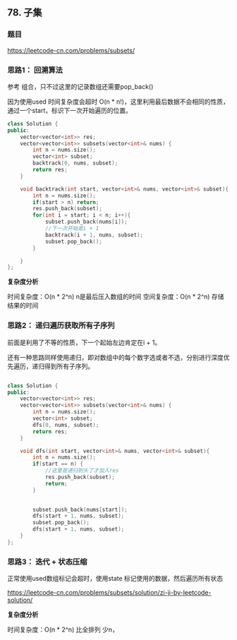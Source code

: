 ## 78. 子集

### 题目

https://leetcode-cn.com/problems/subsets/

### 思路1： 回溯算法

参考 组合，只不过这里的记录数组还需要pop_back()

因为使用used 时间复杂度会超时 O(n * n!)，这里利用最后数据不会相同的性质，通过一个start，标识下一次开始遍历的位置。

```cpp
class Solution {
public:
    vector<vector<int>> res;
    vector<vector<int>> subsets(vector<int>& nums) {
        int n = nums.size();
        vector<int> subset;
        backtrack(0, nums, subset);
        return res;
    }

    void backtrack(int start, vector<int>& nums, vector<int>& subset){
        int n = nums.size();
        if(start > n) return;
        res.push_back(subset);
        for(int i = start; i < n; i++){
            subset.push_back(nums[i]);
            //下一次开始是i + 1
            backtrack(i + 1, nums, subset);
            subset.pop_back();
        } 

    } 
};
```

**复杂度分析**

时间复杂度：O(n * 2^n) n是最后压入数组的时间
空间复杂度：O(n * 2^n) 存储结果的时间



### 思路2： 递归遍历获取所有子序列

前面是利用了不等的性质，下一个起始左边肯定在i + 1。

还有一种思路同样使用递归，即对数组中的每个数字选或者不选，分别进行深度优先遍历，递归得到所有子序列。 


```cpp

class Solution {
public:
    vector<vector<int>> res;
    vector<vector<int>> subsets(vector<int>& nums) {
        int n = nums.size();
        vector<int> subset;
        dfs(0, nums, subset);
        return res;
    }

    void dfs(int start, vector<int>& nums, vector<int>& subset){
        int n = nums.size();
        if(start == n) {
            //这里是递归到头了才加入res
            res.push_back(subset);
            return;
        }
     

        subset.push_back(nums[start]);
        dfs(start + 1, nums, subset);
        subset.pop_back();
        dfs(start + 1, nums, subset);
    } 
};

```


### 思路3： 迭代 + 状态压缩

正常使用used数组标记会超时，使用state 标记使用的数据，然后遍历所有状态

https://leetcode-cn.com/problems/subsets/solution/zi-ji-by-leetcode-solution/

**复杂度分析**

时间复杂度：O(n * 2^n) 比全排列 少n，

